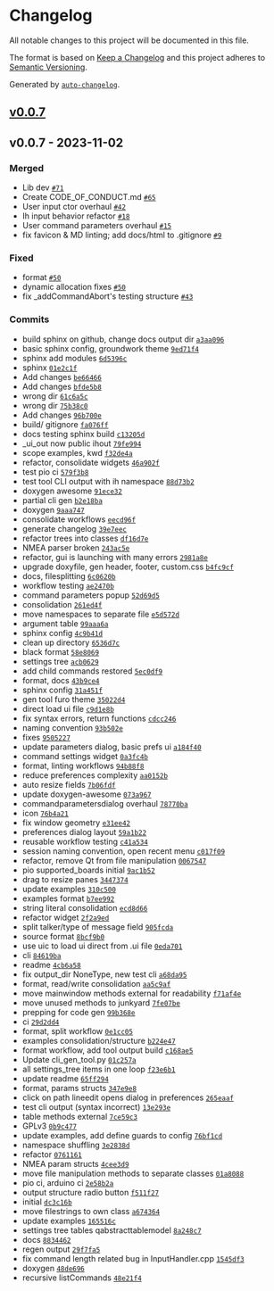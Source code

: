 # Changelog

All notable changes to this project will be documented in this file.

The format is based on [Keep a Changelog](https://keepachangelog.com/en/1.0.0/)
and this project adheres to [Semantic Versioning](https://semver.org/spec/v2.0.0.html).

Generated by [`auto-changelog`](https://github.com/CookPete/auto-changelog).

## [v0.0.7](https://github.com/dstroy0/InputHandler/compare/v0.0.7...v0.0.7)

## v0.0.7 - 2023-11-02

### Merged

- Lib dev [`#71`](https://github.com/dstroy0/InputHandler/pull/71)
- Create CODE_OF_CONDUCT.md [`#65`](https://github.com/dstroy0/InputHandler/pull/65)
- User input ctor overhaul [`#42`](https://github.com/dstroy0/InputHandler/pull/42)
- Ih input behavior refactor [`#18`](https://github.com/dstroy0/InputHandler/pull/18)
- User command parameters overhaul [`#15`](https://github.com/dstroy0/InputHandler/pull/15)
- fix favicon & MD linting; add docs/html to .gitignore [`#9`](https://github.com/dstroy0/InputHandler/pull/9)

### Fixed

- format [`#50`](https://github.com/dstroy0/InputHandler/issues/50)
- dynamic allocation fixes [`#50`](https://github.com/dstroy0/InputHandler/issues/50)
- fix _addCommandAbort's testing structure [`#43`](https://github.com/dstroy0/InputHandler/issues/43)

### Commits

- build sphinx on github, change docs output dir [`a3aa096`](https://github.com/dstroy0/InputHandler/commit/a3aa096553fa02c2043f19fb605e7f9796bb8664)
- basic sphinx config, groundwork theme [`9ed71f4`](https://github.com/dstroy0/InputHandler/commit/9ed71f4b98e1766f0e7b1c45d617f2b99308a1fd)
- sphinx add modules [`6d5396c`](https://github.com/dstroy0/InputHandler/commit/6d5396c0bafaf981bb07699585bcf571e8b4510a)
- sphinx [`01e2c1f`](https://github.com/dstroy0/InputHandler/commit/01e2c1ff40d1d9bb2de91ee076142d9825502b32)
- Add changes [`be66466`](https://github.com/dstroy0/InputHandler/commit/be664662804757d71a8315007e1362919b06c3c3)
- Add changes [`bfde5b8`](https://github.com/dstroy0/InputHandler/commit/bfde5b85ad1ed576272f02b0d72651804de0137e)
- wrong dir [`61c6a5c`](https://github.com/dstroy0/InputHandler/commit/61c6a5c1c997280c4e1156046f19ccfc6501d689)
- wrong dir [`75b38c0`](https://github.com/dstroy0/InputHandler/commit/75b38c0718a3eddfef514e4a7d6576d75e181d8e)
- Add changes [`96b700e`](https://github.com/dstroy0/InputHandler/commit/96b700e397653eaa9307c643f518426a5c60ad3b)
- build/ gitignore [`fa076ff`](https://github.com/dstroy0/InputHandler/commit/fa076ff541a19066257a13c5e8edd81352b1e699)
- docs testing sphinx build [`c13205d`](https://github.com/dstroy0/InputHandler/commit/c13205d498bd295569f25c64b7e108ad4ed9cd5f)
- _ui_out now public ihout [`79fe994`](https://github.com/dstroy0/InputHandler/commit/79fe99483fc50757e462830cb475b6e6315bba77)
- scope examples, kwd [`f32de4a`](https://github.com/dstroy0/InputHandler/commit/f32de4ab140e43231babd3355a1128f73b3f89a7)
- refactor, consolidate widgets [`46a902f`](https://github.com/dstroy0/InputHandler/commit/46a902f54b79add3d1036f0fb5f41fe6abc360b9)
- test pio ci [`579f3b8`](https://github.com/dstroy0/InputHandler/commit/579f3b8abc2de41082e751851eef45fe883afda3)
- test tool CLI output with ih namespace [`88d73b2`](https://github.com/dstroy0/InputHandler/commit/88d73b20b2885aac929995474cc5721a02c84117)
- doxygen awesome [`91ece32`](https://github.com/dstroy0/InputHandler/commit/91ece32dfc807d2f6e4c655acbd368532768a6ef)
- partial cli gen [`b2e18ba`](https://github.com/dstroy0/InputHandler/commit/b2e18ba175ae477491889a229c7ed8e40a67799c)
- doxygen [`9aaa747`](https://github.com/dstroy0/InputHandler/commit/9aaa74792e2a67ba1b93b25ffc3e17e42ef9b8bd)
- consolidate workflows [`eecd96f`](https://github.com/dstroy0/InputHandler/commit/eecd96fa79aefae2c425682cc71c5b43e2d06b8b)
- generate changelog [`39e7eec`](https://github.com/dstroy0/InputHandler/commit/39e7eec5c41562767fd4abd2a0dd6cafcb34b39a)
- refactor trees into classes [`df16d7e`](https://github.com/dstroy0/InputHandler/commit/df16d7e4db80935f6ab568c12c5cdec712facf72)
- NMEA parser broken [`243ac5e`](https://github.com/dstroy0/InputHandler/commit/243ac5e484a4cb0c89ae3ed576c20ba6a0a856b2)
- refactor, gui is launching with many errors [`2981a8e`](https://github.com/dstroy0/InputHandler/commit/2981a8ebd0ceb6cf953b58d52f5647759dcc1b5d)
- upgrade doxyfile, gen header, footer, custom.css [`b4fc9cf`](https://github.com/dstroy0/InputHandler/commit/b4fc9cf4b134f0340a6b1fed1ee733b883e3b4fa)
- docs, filesplitting [`6c0620b`](https://github.com/dstroy0/InputHandler/commit/6c0620b1d46696f17ea964c0a26c327af04599ab)
- workflow testing [`ae2470b`](https://github.com/dstroy0/InputHandler/commit/ae2470b36df871eb8b8228400c3390bd4fb9bd66)
- command parameters popup [`52d69d5`](https://github.com/dstroy0/InputHandler/commit/52d69d5df16015d942d9c99cd34d3a48e841bcf5)
- consolidation [`261ed4f`](https://github.com/dstroy0/InputHandler/commit/261ed4feeffafa231be7982ffa395ce41669768a)
- move namespaces to separate file [`e5d572d`](https://github.com/dstroy0/InputHandler/commit/e5d572d861257c2c6d6ab2532b713ef721e958e0)
- argument table [`99aaa6a`](https://github.com/dstroy0/InputHandler/commit/99aaa6a5d20c915ac5b6e8ec296091281e81ed02)
- sphinx config [`4c9b41d`](https://github.com/dstroy0/InputHandler/commit/4c9b41d60120f1976b8088981198fadf5197e298)
- clean up directory [`6536d7c`](https://github.com/dstroy0/InputHandler/commit/6536d7c5e29b82483075302616e125b5a57ea02b)
- black format [`58e8069`](https://github.com/dstroy0/InputHandler/commit/58e806974126820ba22fea1cf40f8ceda11a5201)
- settings tree [`acb0629`](https://github.com/dstroy0/InputHandler/commit/acb0629513c033974e6765c388bb00fd31c4591e)
- add child commands restored [`5ec0df9`](https://github.com/dstroy0/InputHandler/commit/5ec0df99302e50b0bf81a96a86be01917630604e)
- format, docs [`43b9ce4`](https://github.com/dstroy0/InputHandler/commit/43b9ce4583bcd498ba405715679d2ffe1a0734dc)
- sphinx config [`31a451f`](https://github.com/dstroy0/InputHandler/commit/31a451f17b44108a35f13f74f740b2e256f7b170)
- gen tool furo theme [`35022d4`](https://github.com/dstroy0/InputHandler/commit/35022d4fee8e639769cc9a8e886e6763307d038e)
- direct load ui file [`c9d1e8b`](https://github.com/dstroy0/InputHandler/commit/c9d1e8bf19156bca3d3ff03f43afd2cf0bdfd418)
- fix syntax errors, return functions [`cdcc246`](https://github.com/dstroy0/InputHandler/commit/cdcc2462d26528c79065e02cf6c5b77a8a7b69be)
- naming convention [`93b502e`](https://github.com/dstroy0/InputHandler/commit/93b502e6c1ecb46d94cac6df47e3495bbd63e272)
- fixes [`9505227`](https://github.com/dstroy0/InputHandler/commit/9505227d487c83e9ed7241f080ceacf1cc46d487)
- update parameters dialog, basic prefs ui [`a184f40`](https://github.com/dstroy0/InputHandler/commit/a184f402c55b686568f0170c2cb1819e90ff16df)
- command settings widget [`0a3fc4b`](https://github.com/dstroy0/InputHandler/commit/0a3fc4be5c634c0a6c9d1cfea88d3dcf30fe997e)
- format, linting workflows [`94b88f8`](https://github.com/dstroy0/InputHandler/commit/94b88f80c3c096d0ba229864bd4bf77719c8c747)
- reduce preferences complexity [`aa0152b`](https://github.com/dstroy0/InputHandler/commit/aa0152b44a913571b3651f1683680b63dde152a7)
- auto resize fields [`7b06fdf`](https://github.com/dstroy0/InputHandler/commit/7b06fdf6ddaa6ffb663c374cbb057ec1bc169cca)
- update doxygen-awesome [`073a967`](https://github.com/dstroy0/InputHandler/commit/073a967cc06854fb051aae73dc6c5c0b2129fbc2)
- commandparametersdialog overhaul [`78770ba`](https://github.com/dstroy0/InputHandler/commit/78770ba58f38ba9b221d62c68ee6c99b1a1c2b6f)
- icon [`76b4a21`](https://github.com/dstroy0/InputHandler/commit/76b4a21b3432d36c9bddfb3d19568753bcf545e4)
- fix window geometry [`e31ee42`](https://github.com/dstroy0/InputHandler/commit/e31ee427ba08220f6b41f876b86061920c91ef1f)
- preferences dialog layout [`59a1b22`](https://github.com/dstroy0/InputHandler/commit/59a1b2210a45368d953b5b3bd268ad1f69cf8997)
- reusable workflow testing [`c41a534`](https://github.com/dstroy0/InputHandler/commit/c41a534d520a07ff7a5f9cc778c901f6eafd1d9c)
- session naming convention, open recent menu [`c017f09`](https://github.com/dstroy0/InputHandler/commit/c017f0974c1a2782cd9bc4e408b7f5f7d9658e18)
- refactor, remove Qt from file manipulation [`0067547`](https://github.com/dstroy0/InputHandler/commit/006754779d459e3f9add2b19d8ff567b83d7654b)
- pio supported_boards initial [`9ac1b52`](https://github.com/dstroy0/InputHandler/commit/9ac1b5294e38ae81b1bbc7acd467426c48622f8e)
- drag to resize panes [`3447374`](https://github.com/dstroy0/InputHandler/commit/3447374a3f3e1906a67abbc513691a582389b362)
- update examples [`310c500`](https://github.com/dstroy0/InputHandler/commit/310c500b157031466aa44ee3d312038160f1a095)
- examples format [`b7ee992`](https://github.com/dstroy0/InputHandler/commit/b7ee992fe8964fcd881c59454db7f373e2848253)
- string literal consolidation [`ecd8d66`](https://github.com/dstroy0/InputHandler/commit/ecd8d66063903e3295c04bffa6d49d1eb5eca082)
- refactor widget [`2f2a9ed`](https://github.com/dstroy0/InputHandler/commit/2f2a9ed0ef098e8f11749cac7545c7e6fa168929)
- split talker/type of message field [`905fcda`](https://github.com/dstroy0/InputHandler/commit/905fcda8dbe7fe252b2cbf41f28b279255e5bfcc)
- source format [`8bcf9b0`](https://github.com/dstroy0/InputHandler/commit/8bcf9b03fa08d4b44090c5cb9ebeb7a5518609a5)
- use uic to load ui direct from .ui file [`0eda701`](https://github.com/dstroy0/InputHandler/commit/0eda7017e279455b3518cbc827ef6e0e891297da)
- cli [`84619ba`](https://github.com/dstroy0/InputHandler/commit/84619ba970d7b6d60b6a5e8192e427bc2f2ccc47)
- readme [`4cb6a58`](https://github.com/dstroy0/InputHandler/commit/4cb6a589f2ce6876000097431f58e3a84c80a521)
- fix output_dir NoneType, new test cli [`a68da95`](https://github.com/dstroy0/InputHandler/commit/a68da95569fd9cf2838f74c35a1c4e52c92164fe)
- format, read/write consolidation [`aa5c9af`](https://github.com/dstroy0/InputHandler/commit/aa5c9af42405f9ad64d592827160d6db41a63d84)
- move mainwindow methods external for readability [`f71af4e`](https://github.com/dstroy0/InputHandler/commit/f71af4e64c4c6de4e46b65280d280b0d02f7f9c7)
- move unused methods to junkyard [`7fe07be`](https://github.com/dstroy0/InputHandler/commit/7fe07be6af47f9e310a3259eb574f68cfce2f95d)
- prepping for code gen [`99b368e`](https://github.com/dstroy0/InputHandler/commit/99b368e26d2a935d7724f38789152701b933fee2)
- ci [`29d2dd4`](https://github.com/dstroy0/InputHandler/commit/29d2dd4133ef934a9a30bff24ee3eff66a6776f6)
- format, split workflow [`0e1cc05`](https://github.com/dstroy0/InputHandler/commit/0e1cc05208295b19bd8f75b35d4df70243184359)
- examples consolidation/structure [`b224e47`](https://github.com/dstroy0/InputHandler/commit/b224e47f44dbc11c803c9c1517977f0a0376f19c)
- format workflow, add tool output build [`c168ae5`](https://github.com/dstroy0/InputHandler/commit/c168ae55f2d68d2b8933dfdfaef4c50dc70ffb2f)
- Update cli_gen_tool.py [`01c257a`](https://github.com/dstroy0/InputHandler/commit/01c257a721190e7ec18b71bfa5f0c6fe754a8317)
- all settings_tree items in one loop [`f23e6b1`](https://github.com/dstroy0/InputHandler/commit/f23e6b1bca0e7054af519ecb99632a07291eeacd)
- update readme [`65ff294`](https://github.com/dstroy0/InputHandler/commit/65ff294156e8e43aaad0039ae939dfdb4f532983)
- format, params structs [`347e9e8`](https://github.com/dstroy0/InputHandler/commit/347e9e899918d1fd8211b5168888e405390c7fb0)
- click on path lineedit opens dialog in preferences [`265eaaf`](https://github.com/dstroy0/InputHandler/commit/265eaafaaf44a4eb7833e024b09339e62d4efbd6)
- test cli output (syntax incorrect) [`13e293e`](https://github.com/dstroy0/InputHandler/commit/13e293e95fff2dd264096c15be0f661102164444)
- table methods external [`7ce59c3`](https://github.com/dstroy0/InputHandler/commit/7ce59c384b6a0d7953ade22e38ec1fc57a437285)
- GPLv3 [`0b9c477`](https://github.com/dstroy0/InputHandler/commit/0b9c477aa54fc350f0b87bfc7875ab6e831e5e7e)
- update examples, add define guards to config [`76bf1cd`](https://github.com/dstroy0/InputHandler/commit/76bf1cdb8fb1df1476ad81812df76936bccb7e03)
- namespace shuffling [`3e2838d`](https://github.com/dstroy0/InputHandler/commit/3e2838d30a4d9a1fec66cb7df796e4f62d3a05a6)
- refactor [`0761161`](https://github.com/dstroy0/InputHandler/commit/0761161af3aac1b01608997477b420b6ed6f4aef)
- NMEA param structs [`4cee3d9`](https://github.com/dstroy0/InputHandler/commit/4cee3d98e25c3739d51cf09021e8972502cf3741)
- move file manipulation methods to separate classes [`01a8088`](https://github.com/dstroy0/InputHandler/commit/01a8088c01103889b8a9dc6b3da285c7e5a3fb83)
- pio ci, arduino ci [`2e58b2a`](https://github.com/dstroy0/InputHandler/commit/2e58b2ad7de3af8d79a1b09c540fda3409126d4e)
- output structure radio button [`f511f27`](https://github.com/dstroy0/InputHandler/commit/f511f277646f58717521df7a6922624df1ad2ccd)
- initial [`dc3c16b`](https://github.com/dstroy0/InputHandler/commit/dc3c16b4acc97e53dcb54899b4e8f9012c2eb4bd)
- move filestrings to own class [`a674364`](https://github.com/dstroy0/InputHandler/commit/a67436491d47eaf545ba7bb021bb5477e7b16c62)
- update examples [`165516c`](https://github.com/dstroy0/InputHandler/commit/165516ca548dfd70b8e251cd5f57f563a1d48923)
- settings tree tables qabstracttablemodel [`8a248c7`](https://github.com/dstroy0/InputHandler/commit/8a248c722cd84bd325d0e41294259c1974ced6fa)
- docs [`8834462`](https://github.com/dstroy0/InputHandler/commit/8834462907495fc8a80f78ff652a7e5be75968f3)
- regen output [`29f7fa5`](https://github.com/dstroy0/InputHandler/commit/29f7fa56e3cefc46945ba8052ff152ee67c6587c)
- fix command length related bug in InputHandler.cpp [`1545df3`](https://github.com/dstroy0/InputHandler/commit/1545df3779c6eb16e7535c0b699078b76cff3db4)
- doxygen [`48de696`](https://github.com/dstroy0/InputHandler/commit/48de69657b878b8634c7a6792a9660b6f7cf95bc)
- recursive listCommands [`48e21f4`](https://github.com/dstroy0/InputHandler/commit/48e21f490b44a18caada2f4c7f992bd331161d7a)
